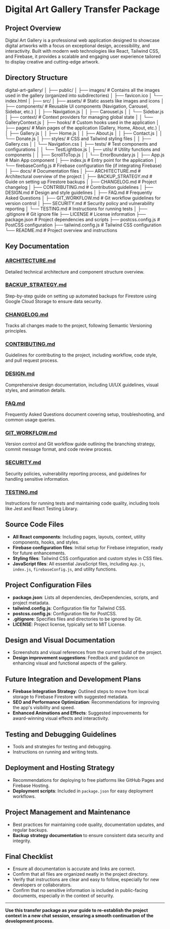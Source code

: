 # Digital Art Gallery Transfer Package

## Project Overview

Digital Art Gallery is a professional web application designed to showcase digital artworks with a focus on exceptional design, accessibility, and interactivity. Built with modern web technologies like React, Tailwind CSS, and Firebase, it provides a scalable and engaging user experience tailored to display creative and cutting-edge artwork.

## Directory Structure
digital-art-gallery/
│
├── public/
│   ├── images/                  # Contains all the images used in the gallery (organized into subdirectories)
│   ├── favicon.ico
│   └── index.html
│
├── src/
│   ├── assets/                  # Static assets like images and icons
│   ├── components/              # Reusable UI components (Navigation, Carousel, Sidebar, etc.)
│   │   ├── Navigation.js
│   │   ├── Carousel.js
│   │   └── Sidebar.js
│   ├── context/                 # Context providers for managing global state
│   │   └── GalleryContext.js
│   ├── hooks/                   # Custom hooks used in the application
│   ├── pages/                   # Main pages of the application (Gallery, Home, About, etc.)
│   │   ├── Gallery.js
│   │   ├── Home.js
│   │   ├── About.js
│   │   ├── Contact.js
│   │   └── Donate.js
│   ├── styles/                  # CSS and Tailwind styling files
│   │   ├── Gallery.css
│   │   └── Navigation.css
│   ├── tests/                   # Test components and configurations
│   │   └── TestLightbox.js
│   ├── utils/                   # Utility functions and components
│   │   ├── ScrollToTop.js
│   │   └── ErrorBoundary.js
│   ├── App.js                   # Main App component
│   ├── index.js                 # Entry point for the application
│   └── firebaseConfig.js        # Firebase configuration file (if integrating Firebase)
│
├── docs/                        # Documentation files
│   ├── ARCHITECTURE.md          # Architectural overview of the project
│   ├── BACKUP_STRATEGY.md       # Guide on setting up Firestore backups
│   ├── CHANGELOG.md             # Project changelog
│   ├── CONTRIBUTING.md          # Contribution guidelines
│   ├── DESIGN.md                # Design and style guidelines
│   ├── FAQ.md                   # Frequently Asked Questions
│   ├── GIT_WORKFLOW.md          # Git workflow guidelines for version control
│   ├── SECURITY.md              # Security policy and vulnerability reporting
│   └── TESTING.md               # Instructions for running tests
│
├── .gitignore                   # Git ignore file
├── LICENSE                      # License information
├── package.json                 # Project dependencies and scripts
├── postcss.config.js            # PostCSS configuration
├── tailwind.config.js           # Tailwind CSS configuration
└── README.md                    # Project overview and instructions


## Key Documentation

### [ARCHITECTURE.md](docs/ARCHITECTURE.md)
Detailed technical architecture and component structure overview.

### [BACKUP_STRATEGY.md](docs/BACKUP_STRATEGY.md)
Step-by-step guide on setting up automated backups for Firestore using Google Cloud Storage to ensure data security.

### [CHANGELOG.md](docs/CHANGELOG.md)
Tracks all changes made to the project, following Semantic Versioning principles.

### [CONTRIBUTING.md](docs/CONTRIBUTING.md)
Guidelines for contributing to the project, including workflow, code style, and pull request process.

### [DESIGN.md](docs/DESIGN.md)
Comprehensive design documentation, including UI/UX guidelines, visual styles, and animation details.

### [FAQ.md](docs/FAQ.md)
Frequently Asked Questions document covering setup, troubleshooting, and common usage queries.

### [GIT_WORKFLOW.md](docs/GIT_WORKFLOW.md)
Version control and Git workflow guide outlining the branching strategy, commit message format, and code review process.

### [SECURITY.md](docs/SECURITY.md)
Security policies, vulnerability reporting process, and guidelines for handling sensitive information.

### [TESTING.md](docs/TESTING.md)
Instructions for running tests and maintaining code quality, including tools like Jest and React Testing Library.

## Source Code Files

- **All React components**: Including pages, layouts, context, utility components, hooks, and styles.
- **Firebase configuration files**: Initial setup for Firebase integration, ready for future enhancements.
- **Styling files**: Tailwind CSS configuration and custom styles in CSS files.
- **JavaScript files**: All essential JavaScript files, including `App.js`, `index.js`, `firebaseConfig.js`, and utility functions.

## Project Configuration Files

- **package.json**: Lists all dependencies, devDependencies, scripts, and project metadata.
- **tailwind.config.js**: Configuration file for Tailwind CSS.
- **postcss.config.js**: Configuration file for PostCSS.
- **.gitignore**: Specifies files and directories to be ignored by Git.
- **LICENSE**: Project license, typically set to MIT License.

## Design and Visual Documentation

- Screenshots and visual references from the current build of the project.
- **Design improvement suggestions**: Feedback and guidance on enhancing visual and functional aspects of the gallery.

## Future Integration and Development Plans

- **Firebase Integration Strategy**: Outlined steps to move from local storage to Firebase Firestore with suggested metadata.
- **SEO and Performance Optimization**: Recommendations for improving the app's visibility and speed.
- **Enhanced Animations and Effects**: Suggested improvements for award-winning visual effects and interactivity.

## Testing and Debugging Guidelines

- Tools and strategies for testing and debugging.
- Instructions on running and writing tests.

## Deployment and Hosting Strategy

- Recommendations for deploying to free platforms like GitHub Pages and Firebase Hosting.
- **Deployment scripts**: Included in `package.json` for easy deployment workflows.

## Project Management and Maintenance

- Best practices for maintaining code quality, documentation updates, and regular backups.
- **Backup strategy documentation** to ensure consistent data security and integrity.

## Final Checklist

- Ensure all documentation is accurate and links are correct.
- Confirm that all files are organized neatly in the project directory.
- Verify that instructions are clear and easy to follow, especially for new developers or collaborators.
- Confirm that no sensitive information is included in public-facing documents, especially in the context of security.

---

**Use this transfer package as your guide to re-establish the project context in a new chat session, ensuring a smooth continuation of the development process.**
